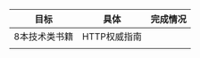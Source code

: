 | 目标          | 具体         | 完成情况 |
| ------------- | ------------ | -------- |
| 8本技术类书籍 | HTTP权威指南 |          |
|               |              |          |

